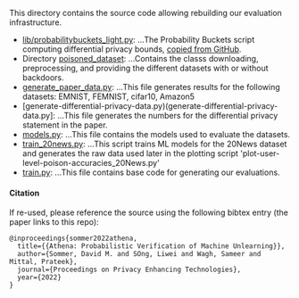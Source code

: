 This directory contains the source code allowing rebuilding our evaluation infrastructure. 

- [lib/probabilitybuckets_light.py](lib/probabilitybuckets_light.py):
...The Probability Buckets script computing differential privacy bounds, [copied from GitHub](https://github.com/sommerda/privacybuckets). 
- Directory [poisoned_dataset](poisoned_dataset):
...Contains the classs downloading, preprocessing, and providing the different datasets with or without backdoors.
- [generate_paper_data.py](generate_paper_data.py):
...This file generates results for the following datasets: EMNIST, FEMNIST, cifar10, Amazon5
- [generate-differential-privacy-data.py)(generate-differential-privacy-data.py]:
...This file generates the numbers for the differential privacy statement in the paper.
- [models.py](models.py):
...This file contains the models used to evaluate the datasets. 
- [train_20news.py](train_20news.py):
...This script trains ML models for the 20News dataset and generates the raw data used later in the plotting script 'plot-user-level-poison-accuracies_20News.py'
- [train.py](train.py):
...This file contains base code for generating our evaluations. 


#### Citation

If re-used, please reference the source using the following bibtex entry (the paper links to this repo):
```
@inproceedings{sommer2022athena,
  title={{Athena: Probabilistic Verification of Machine Unlearning}},
  author={Sommer, David M. and SOng, Liwei and Wagh, Sameer and Mittal, Prateek},
  journal={Proceedings on Privacy Enhancing Technologies},
  year={2022}
}
``` 
